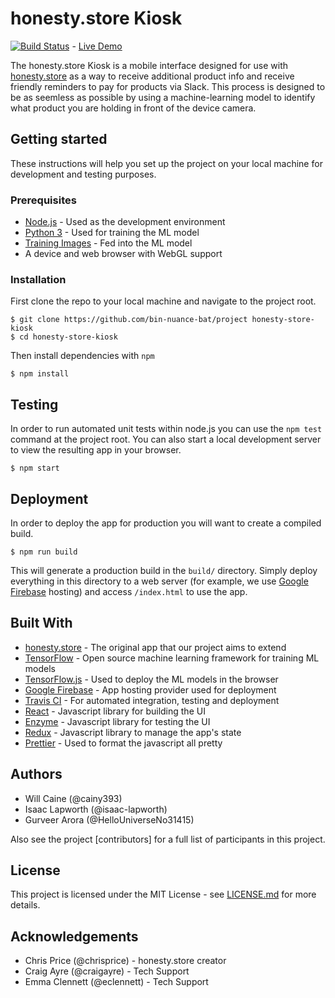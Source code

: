 # honesty.store Kiosk

[![Build Status](https://travis-ci.com/bin-nuance-bat/project.svg?branch=master)](https://travis-ci.com/bin-nuance-bat/project) - [Live Demo](https://honesty-store-kiosk.firebaseapp.com/)

The honesty.store Kiosk is a mobile interface designed for use with [honesty.store](https://honesty.store) as a way to receive additional product info and receive friendly reminders to pay for products via Slack. This process is designed to be as seemless as possible by using a machine-learning model to identify what product you are holding in front of the device camera.

## Getting started

These instructions will help you set up the project on your local machine for development and testing purposes.

### Prerequisites

- [Node.js](https://nodejs.org/en/) - Used as the development environment
- [Python 3](https://www.python.org/) - Used for training the ML model
- [Training Images](https://drive.google.com/file/d/1McKowbhswZ82eTOEzn_7B0UPZFNwBNZA/view?usp=sharing) - Fed into the ML model
- A device and web browser with WebGL support

### Installation

First clone the repo to your local machine and navigate to the project root.

```
$ git clone https://github.com/bin-nuance-bat/project honesty-store-kiosk
$ cd honesty-store-kiosk
```

Then install dependencies with `npm`

```
$ npm install
```

## Testing

In order to run automated unit tests within node.js you can use the `npm test` command at the project root. You can also start a local development server to view the resulting app in your browser.

```
$ npm start
```

## Deployment

In order to deploy the app for production you will want to create a compiled build.

```
$ npm run build
```

This will generate a production build in the `build/` directory. Simply deploy everything in this directory to a web server (for example, we use [Google Firebase](https://firebase.google.com/) hosting) and access `/index.html` to use the app.

## Built With

- [honesty.store](https://honesty.store) - The original app that our project aims to extend
- [TensorFlow](https://www.tensorflow.org/) - Open source machine learning framework for training ML models
- [TensorFlow.js](https://js.tensorflow.org/) - Used to deploy the ML models in the browser
- [Google Firebase](https://firebase.google.com/) - App hosting provider used for deployment
- [Travis CI](https://travis-ci.org/) - For automated integration, testing and deployment
- [React](https://github.com/facebook/react) - Javascript library for building the UI
- [Enzyme](https://github.com/airbnb/enzyme) - Javascript library for testing the UI
- [Redux](https://github.com/reduxjs/redux) - Javascript library to manage the app's state
- [Prettier](https://github.com/prettier/prettier) - Used to format the javascript all pretty

## Authors

- Will Caine (@cainy393)
- Isaac Lapworth (@isaac-lapworth)
- Gurveer Arora (@HelloUniverseNo31415)

Also see the project [contributors] for a full list of participants in this project.

## License

This project is licensed under the MIT License - see [LICENSE.md](https://github.com/bin-nuance-bat/project/blob/master/LICENSE.md) for more details.

## Acknowledgements 

- Chris Price (@chrisprice) - honesty.store creator
- Craig Ayre (@craigayre) - Tech Support
- Emma Clennett (@eclennett) - Tech Support